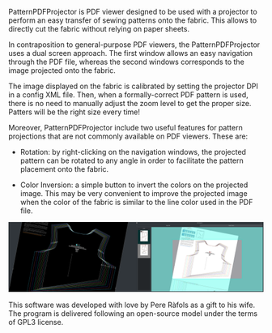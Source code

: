  
PatternPDFProjector is PDF viewer designed to be used with a projector to perform an easy transfer of sewing patterns onto the fabric. This allows to directly cut the fabric without relying on paper sheets.

In contraposition to general-purpose PDF viewers, the PatternPDFProjector uses a dual screen approach. The first window allows an easy navigation through the PDF file, whereas the second windows corresponds to the image projected onto the fabric.

The image displayed on the fabric is calibrated by setting the projector DPI in a config XML file. Then, when a formally-correct PDF pattern is used, there is no need to manually adjust the zoom level to get the proper size. Patters will be the right size every time!

Moreover, PatternPDFProjector include two useful features for pattern projections that are not commonly available on PDF viewers. These are: 
* Rotation: by right-clicking on the navigation windows, the projected pattern can be rotated to any angle in order to facilitate the pattern placement onto the fabric.

* Color Inversion: a simple button to invert the colors on the projected image. This may be very convenient to improve the projected image when the color of the fabric is similar to the line color used in the PDF file.

![alt text](https://github.com/sapista/PatternPDFProjector/blob/master/img/screenshot.png "PatternPDFProjector GUI")

This software was developed with love by Pere Ràfols as a gift to his wife. The program is delivered following an open-source model under the terms of GPL3 license.